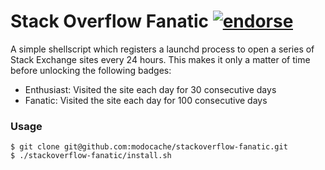 # Stack Overflow Fanatic [![endorse](http://api.coderwall.com/modocache/endorsecount.png)](http://coderwall.com/modocache)

A simple shellscript which registers a launchd process to
open a series of Stack Exchange sites every 24 hours.
This makes it only a matter of time before unlocking the
following badges:

- Enthusiast: Visited the site each day for 30 consecutive days
- Fanatic: Visited the site each day for 100 consecutive days

### Usage

    $ git clone git@github.com:modocache/stackoverflow-fanatic.git
    $ ./stackoverflow-fanatic/install.sh
